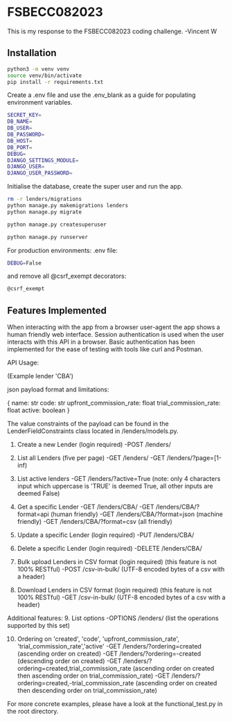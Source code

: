 # FSBECC082023

This is my response to the FSBECC082023 coding challenge.
-Vincent W

## Installation

```sh
python3 -m venv venv
source venv/bin/activate
pip install -r requirements.txt
```
Create a .env file and use the .env_blank as a guide for populating environment variables.
```sh
SECRET_KEY=
DB_NAME=
DB_USER=
DB_PASSWORD=
DB_HOST=
DB_PORT=
DEBUG=
DJANGO_SETTINGS_MODULE=
DJANGO_USER=
DJANGO_USER_PASSWORD=
```
Initialise the database, create the super user and run the app.
```sh
rm -r lenders/migrations
python manage.py makemigrations lenders
python manage.py migrate

python manage.py createsuperuser

python manage.py runserver
```

For production environments:
.env file:
```sh
DEBUG=False
```
and remove all @csrf_exempt decorators:
```sh
@csrf_exempt
```



## Features Implemented
When interacting with the app from a browser user-agent the app shows a human friendly web interface.
Session authentication is used when the user interacts with this API in a browser.
Basic authentication has been implemented for the ease of testing with tools like curl and Postman.


API Usage:

(Example lender 'CBA')

json payload format and limitations:

{
name: str
code: str
upfront_commission_rate: float
trial_commission_rate: float
active: boolean
}

The value constraints of the payload can be found in the LenderFieldConstraints class located in /lenders/models.py.

1. Create a new Lender (login required)
  -POST /lenders/


2. List all Lenders (five per page)
  -GET /lenders/
  -GET /lenders/?page=[1-inf)

3. List active lenders
     -GET /lenders/?active=True (note: only 4 characters input which uppercase is 'TRUE' is deemed True, all other inputs are deemed False)

4. Get a specific Lender 
-GET /lenders/CBA/
-GET /lenders/CBA/?format=api (human friendly)
-GET /lenders/CBA/?format=json (machine friendly)
-GET /lenders/CBA/?format=csv (all friendly)

5. Update a specific Lender (login required)
-PUT /lenders/CBA/

6. Delete a specific Lender (login required)
-DELETE /lenders/CBA/

7. Bulk upload Lenders in CSV format (login required) (this feature is not 100% RESTful)
-POST /csv-in-bulk/ (UTF-8 encoded bytes of a csv with a header)

8. Download Lenders in CSV format (login required) (this feature is not 100% RESTful)
-GET /csv-in-bulk/ (UTF-8 encoded bytes of a csv with a header)

Additional features:
9. List options
-OPTIONS /lenders/ (list the operations supported by this set)

10. Ordering on 'created', 'code', 'upfront_commission_rate', 'trial_commission_rate','active'
-GET /lenders/?ordering=created (ascending order on created)
-GET /lenders/?ordering=-created (descending order on created)
-GET /lenders/?ordering=created,trial_commission_rate (ascending order on created then ascending order on trial_commission_rate)
-GET /lenders/?ordering=created,-trial_commission_rate (ascending order on created then descending order on trial_commission_rate)

For more concrete examples, please have a look at the functional_test.py in the root directory.




